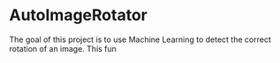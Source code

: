 # AutoImageRotator

The goal of this project is to use Machine Learning to detect the correct rotation of an image. This fun
